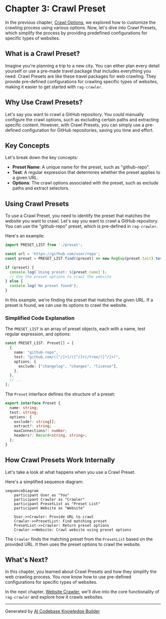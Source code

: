 # Chapter 3: Crawl Preset

In the previous chapter, [Crawl Options](02_crawl_options.md), we explored how to customize the crawling process using various options. Now, let's dive into Crawl Presets, which simplify the process by providing predefined configurations for specific types of websites.

## What is a Crawl Preset?

Imagine you're planning a trip to a new city. You can either plan every detail yourself or use a pre-made travel package that includes everything you need. Crawl Presets are like these travel packages for web crawling. They provide pre-defined configurations for crawling specific types of websites, making it easier to get started with `rag-crawler`.

## Why Use Crawl Presets?

Let's say you want to crawl a GitHub repository. You could manually configure the crawl options, such as excluding certain paths and extracting specific content. However, with Crawl Presets, you can simply use a pre-defined configuration for GitHub repositories, saving you time and effort.

## Key Concepts

Let's break down the key concepts:

* **Preset Name**: A unique name for the preset, such as "github-repo".
* **Test**: A regular expression that determines whether the preset applies to a given URL.
* **Options**: The crawl options associated with the preset, such as exclude paths and extract selectors.

## Using Crawl Presets

To use a Crawl Preset, you need to identify the preset that matches the website you want to crawl. Let's say you want to crawl a GitHub repository. You can use the "github-repo" preset, which is pre-defined in `rag-crawler`.

Here's an example:
```typescript
import PRESET_LIST from './preset';

const url = 'https://github.com/user/repo';
const preset = PRESET_LIST.find((preset) => new RegExp(preset.test).test(url));

if (preset) {
  console.log(`Using preset: ${preset.name}`);
  // Use the preset options to crawl the website
} else {
  console.log('No preset found');
}
```
In this example, we're finding the preset that matches the given URL. If a preset is found, we can use its options to crawl the website.

### Simplified Code Explanation

The `PRESET_LIST` is an array of preset objects, each with a name, test regular expression, and options:
```typescript
const PRESET_LIST: Preset[] = [
  {
    name: "github-repo",
    test: "github.com/([^/]+)/([^/]+)/tree/([^/]+)",
    options: {
      exclude: ["changelog", "changes", "license"],
    },
  },
  // ...
];
```
The `Preset` interface defines the structure of a preset:
```typescript
export interface Preset {
  name: string;
  test: string;
  options: {
    exclude?: string[];
    extract?: string;
    maxConnections?: number;
    headers?: Record<string, string>;
  };
}
```
## How Crawl Presets Work Internally

Let's take a look at what happens when you use a Crawl Preset.

Here's a simplified sequence diagram:
```mermaid
sequenceDiagram
    participant User as "You"
    participant Crawler as "Crawler"
    participant PresetList as "Preset List"
    participant Website as "Website"

    User->>Crawler: Provide URL to crawl
    Crawler->>PresetList: Find matching preset
    PresetList->>Crawler: Return preset options
    Crawler->>Website: Crawl website using preset options
```
The `Crawler` finds the matching preset from the `PresetList` based on the provided URL. It then uses the preset options to crawl the website.

## What's Next?

In this chapter, you learned about Crawl Presets and how they simplify the web crawling process. You now know how to use pre-defined configurations for specific types of websites.

In the next chapter, [Website Crawler](04_website_crawler.md), we'll dive into the core functionality of `rag-crawler` and explore how it crawls websites.

---

Generated by [AI Codebase Knowledge Builder](https://github.com/The-Pocket/Tutorial-Codebase-Knowledge)